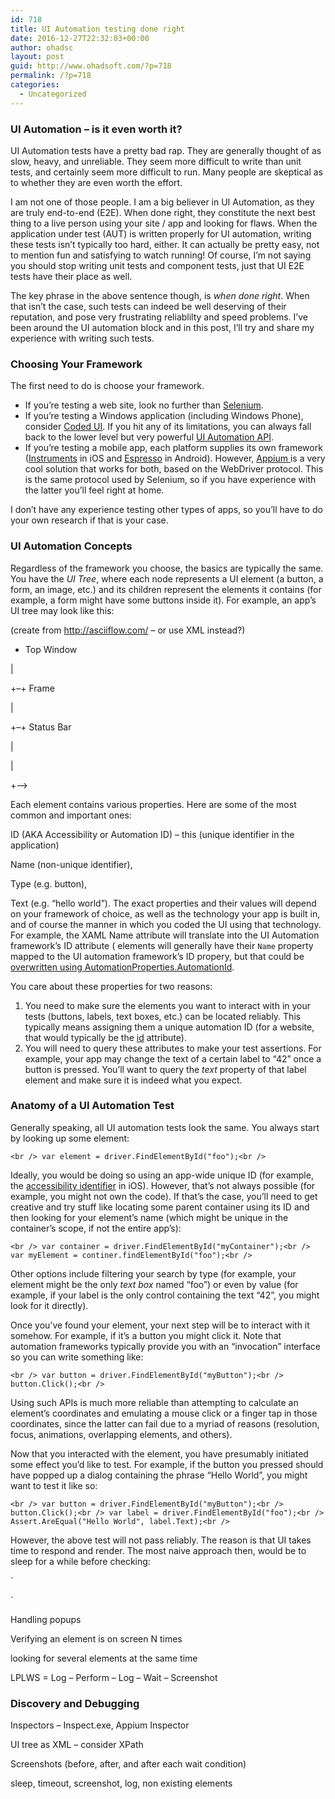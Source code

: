 ```yaml
---
id: 718
title: UI Automation testing done right
date: 2016-12-27T22:32:03+00:00
author: ohadsc
layout: post
guid: http://www.ohadsoft.com/?p=718
permalink: /?p=718
categories:
  - Uncategorized
---
```

### UI Automation &#8211; is it even worth it?

UI Automation tests have a pretty bad rap. They are generally thought of as slow, heavy, and unreliable. They seem more difficult to write than unit tests, and certainly seem more difficult to run. Many people are skeptical as to whether they are even worth the effort.

I am not one of those people. I am a big believer in UI Automation, as they are truly end-to-end (E2E). When done right, they constitute the next best thing to a live person using your site / app and looking for flaws. When the application under test (AUT) is written properly for UI automation, writing these tests isn&#8217;t typically too hard, either. It can actually be pretty easy, not to mention fun and satisfying to watch running! Of course, I&#8217;m not saying you should stop writing unit tests and component tests, just that UI E2E tests have their place as well. 

The key phrase in the above sentence though, is _when done right_. When that isn&#8217;t the case, such tests can indeed be well deserving of their reputation, and pose very frustrating reliablilty and speed problems. I&#8217;ve been around the UI automation block and in this post, I&#8217;ll try and share my experience with writing such tests.

### Choosing Your Framework

The first need to do is choose your framework. 

  * If you&#8217;re testing a web site, look no further than <a href="http://www.seleniumhq.org/" target="_blank">Selenium</a>.
  * If you&#8217;re testing a Windows application (including Windows Phone), consider <a href="https://msdn.microsoft.com/en-us/library/dd286726.aspx"  target="_blank">Coded UI</a>. If you hit any of its limitations, you can always fall back to the lower level but very powerful <a href="https://msdn.microsoft.com/en-us/library/ms747327(v=vs.110).aspx"  target="_blank">UI Automation API</a>.
  * If you&#8217;re testing a mobile app, each platform supplies its own framework (<a href="https://developer.apple.com/library/tvos/documentation/DeveloperTools/Conceptual/InstrumentsUserGuide/UIAutomation.html"  target="_blank">Instruments</a> in iOS and <a href="https://developer.android.com/training/testing/ui-testing/espresso-testing.html"  target="_blank">Espresso</a> in Android). However, <a href="https://appium.io/" target="_blank">Appium </a>is a very cool solution that works for both, based on the WebDriver protocol. This is the same protocol used by Selenium, so if you have experience with the latter you&#8217;ll feel right at home.

I don&#8217;t have any experience testing other types of apps, so you&#8217;ll have to do your own research if that is your case. 

### UI Automation Concepts

Regardless of the framework you choose, the basics are typically the same. You have the _UI Tree_, where each node represents a UI element (a button, a form, an image, etc.) and its children represent the elements it contains (for example, a form might have some buttons inside it). For example, an app&#8217;s UI tree may look like this:

(create from http://asciiflow.com/ &#8211; or use XML instead?)
  
+ Top Window
  
|
  
+&#8211;+ Frame
  
|
  
+&#8211;+ Status Bar
  
|
  
|
  
+&#8211;> 

Each element contains various properties. Here are some of the most common and important ones:
   
ID (AKA Accessibility or Automation ID) &#8211; this (unique identifier in the application)
   
Name (non-unique identifier),
   
Type (e.g. button),
   
Text (e.g. &#8220;hello world&#8221;). The exact properties and their values will depend on your framework of choice, as well as the technology your app is built in, and of course the manner in which you coded the UI using that technology. For example, the XAML Name attribute will translate into the UI Automation framework&#8217;s ID attribute ( elements will generally have their `Name` property mapped to the UI automation framework&#8217;s ID propery, but that could be <a href="https://msdn.microsoft.com/en-us/library/dn282439.aspx" target="_blank">overwritten using AutomationProperties.AutomationId</a>.

You care about these properties for two reasons:

  1. You need to make sure the elements you want to interact with in your tests (buttons, labels, text boxes, etc.) can be located reliably. This typically means assigning them a unique automation ID (for a website, that would typically be the <a href="https://developer.mozilla.org/en-US/docs/Web/HTML/Global_attributes/id" target="_blank">id</a> attribute).
  2. You will need to query these attributes to make your test assertions. For example, your app may change the text of a certain label to &#8220;42&#8221; once a button is pressed. You&#8217;ll want to query the _text_ property of that label element and make sure it is indeed what you expect.

### 

### Anatomy of a UI Automation Test</a3>
  
Generally speaking, all UI automation tests look the same. You always start by looking up some element:
  
`<br />
var element = driver.FindElementById("foo");<br />
` 
  
Ideally, you would be doing so using an app-wide unique ID (for example, the <a href="https://developer.apple.com/library/ios/documentation/UIKit/Reference/UIAccessibilityIdentification_Protocol/" target="_blank">accessibility identifier</a> in iOS). However, that&#8217;s not always possible (for example, you might not own the code). If that&#8217;s the case, you&#8217;ll need to get creative and try stuff like locating some parent container using its ID and then looking for your element&#8217;s name (which might be unique in the container&#8217;s scope, if not the entire app&#8217;s):
  
`<br />
var container = driver.FindElementById("myContainer");<br />
var myElement = continer.findElementById("foo");<br />
` </p> 

Other options include filtering your search by type (for example, your element might be the only _text box_ named &#8220;foo&#8221;) or even by value (for example, if your label is the only control containing the text &#8220;42&#8221;, you might look for it directly).

Once you&#8217;ve found your element, your next step will be to interact with it somehow. For example, if it&#8217;s a button you might click it. Note that automation frameworks typically provide you with an &#8220;invocation&#8221; interface so you can write something like:
  
`<br />
var button = driver.FindElementById("myButton");<br />
button.Click();<br />
` 
  
Using such APIs is much more reliable than attempting to calculate an element&#8217;s coordinates and emulating a mouse click or a finger tap in those coordinates, since the latter can fail due to a myriad of reasons (resolution, focus, animations, overlapping elements, and others).

Now that you interacted with the element, you have presumably initiated some effect you&#8217;d like to test. For example, if the button you pressed should have popped up a dialog containing the phrase &#8220;Hello World&#8221;, you might want to test it like so:
  
`<br />
var button = driver.FindElementById("myButton");<br />
button.Click();<br />
var label = driver.FindElementById("foo");<br />
Assert.AreEqual("Hello World", label.Text);<br />
` 
  
However, the above test will not pass reliably. The reason is that UI takes time to respond and render. The most naive approach then, would be to sleep for a while before checking:
  
`</p>
<p>`

Handling popups
  
Verifying an element is on screen N times
  
looking for several elements at the same time
  
LPLWS = Log &#8211; Perform &#8211; Log &#8211; Wait &#8211; Screenshot

### Discovery and Debugging

Inspectors &#8211; Inspect.exe, Appium Inspector
  
UI tree as XML &#8211; consider XPath
  
Screenshots (before, after, and after each wait condition)

sleep, timeout, screenshot, log, non existing elements